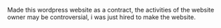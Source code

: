 Made this wordpress website as a contract, the activities of the website owner may be controversial, i was just hired to make the website.